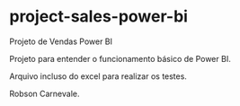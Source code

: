 # project-sales-power-bi
Projeto de Vendas Power BI


Projeto para entender o funcionamento básico de Power BI.

Arquivo incluso do excel para realizar os testes.

Robson Carnevale.

